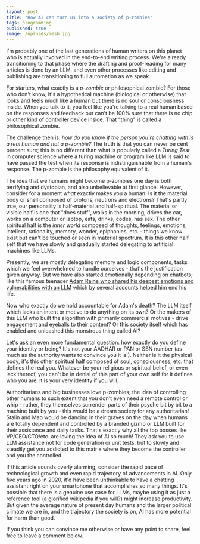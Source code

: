 ```yaml
---
layout: post
title: "How AI can turn us into a society of p-zombies"
tags: programming
published: true
image: /uploads/mesh.jpg
---
```

I'm probably one of the last generations of human writers on this planet who is actually involved in the end-to-end writing process. We're already transitioning to that phase where the drafting and proof-reading for many articles is done by an LLM, and even other processes like editing and publishing are transitioning to full automation as we speak.

For starters, what exactly is a *p-zombie* or philosophical zombie? For those who don't know, it's a hypothetical machine (biological or otherwise) that looks and feels much like a human but there is no soul or consciousness inside. When you talk to it, you feel like you're talking to a real human based on the responses and feedback but can't be 100% sure that there is no chip or other kind of controller device inside. That "thing" is called a philosophical zombie.

The challenge then is: *how do you know if the person you're chatting with is a real human and not a p-zombie?* The truth is that you can never be cent percent sure; this is no different than what is popularly called a *Turing Test* in computer science where a turing machine or program like LLM is said to have passed the test when its response is indistinguishable from a human's response. The p-zombie is the philosophy equivalent of it.

The idea that we humans might become p-zombies one day is both terrifying and dystopian, and also unbelievable at first glance. However, consider for a moment *what* exactly makes you a human: Is it the material body or shell composed of protons, neutrons and electrons? That's partly true, our personality is half-material and half-spiritual. The material or visible half is one that "does stuff", walks in the morning, drives the car, works on a computer or laptop, eats, drinks, codes, has sex. The other spiritual half is the *inner world* composed of thoughts, feelings, emotions, intellect, rationality, memory, wonder, epiphanies, etc. - things we know exist but can't be touched or seen in material spectrum. It is this other half self that we have slowly and gradually started delegating to artificial machines like LLMs.

Presently, we are mostly delegating memory and logic components, tasks which we feel overwhelmed to handle ourselves - that's the justification given anyway. But we have also started emotionally depending on chatbots; like this famous teenager [Adam Raine who shared his deepest emotions and vulnerabilities with an LLM](https://www.npr.org/sections/shots-health-news/2025/09/19/nx-s1-5545749/ai-chatbots-safety-openai-meta-characterai-teens-suicide) which by several accounts helped him end his life.

Now who exactly do we hold accountable for Adam's death? The LLM itself which lacks an intent or motive to do anything on its own? Or the makers of this LLM who built the algorithm with primarily commercial motives - drive engagement and eyeballs to their content? Or this society itself which has enabled and unleashed this monstrous thing called AI?

Let's ask an even more fundamental question: how exactly do you define your identity or being? It's not your AADHAR or PAN or SSN number (as much as the authority wants to convince you it is!). Neither is it the physical body, it's this other spiritual half composed of soul, consciousness, etc. that defines the real you. Whatever be your religious or spiritual belief, or even lack thereof, you can't be in denial of this part of your own self for it defines who you are, it is your very identity if you will.

Authoritarians and big businesses love p-zombies; the idea of controlling other humans to such extent that you don't even need a remote control or whip - rather, they themselves surrender parts of their psyche bit by bit to a machine built by you - this would be a dream society for any authoritarian! Stalin and Mao would be dancing in their graves on the day when humans are totally dependent and controlled by a branded gizmo or LLM built for their assistance and daily tasks. That's exactly why all the top bosses like VP/CEO/CTO/etc. are loving the idea of AI so much! They ask you to use LLM assistance not for code generation or unit tests, but to slowly and steadily get you addicted to this matrix where they become the controller and you the controlled.

If this article sounds overly alarming, consider the rapid pace of technological growth and even rapid trajectory of advancements in AI. Only five years ago in 2020, it'd have been unthinkable to have a chatting assistant right on your smartphone that accomplishes so many things. It's possible that there is a genuine use case for LLMs, maybe using it as just a reference tool (a glorified wikipedia if you will?) might increase productivity. But given the average nature of present day humans and the larger political climate we are in, and the trajectory the society is on, AI has more potential for harm than good.

If you think you can convince me otherwise or have any point to share, feel free to leave a comment below.